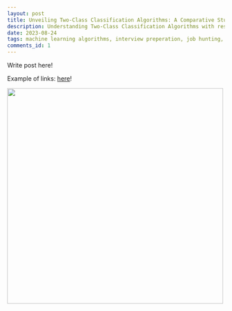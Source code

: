 ```yaml
---
layout: post
title: Unveiling Two-Class Classification Algorithms: A Comparative Study
description: Understanding Two-Class Classification Algorithms with respect to Dataset type, Accuracy, Training time, Linearity, Number of parameters, Number of features and Computation.
date: 2023-08-24
tags: machine learning algorithms, interview preperation, job hunting, publication
comments_id: 1
---
```


Write post here!

Example of links: [here](https://github.com/mayuri0192)!

[<img align="center" src="/assets/x.png" width="500"/>](/assets/x.png)